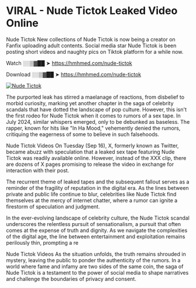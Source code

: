 # VIRAL - Nude Tictok Leaked Video Online

Nude Tictok New collections of Nude Tictok is now being a creator on Fanfix uploading adult contents. Social media star Nude Tictok is been posting short videos and naughty pics on Tiktok platform for a while now.

Watch ░░▒▓██ ➤ https://hmhmed.com/nude-tictok

Download ░░▒▓██ ➤ https://hmhmed.com/nude-tictok

[![Nude Tictok](https://i.imgur.com/dJHk4Zq.gif)](https://hmhmed.com/nude-tictok)

The purported leak has stirred a maelanage of reactions, from disbelief to morbid curiosity, marking yet another chapter in the saga of celebrity scandals that have dotted the landscape of pop culture. However, this isn't the first rodeo for Nude Tictok when it comes to rumors of a sex tape. In July 2024, similar whispers emerged, only to be debunked as baseless. The rapper, known for hits like "In Ha Mood," vehemently denied the rumors, critiquing the eagerness of some to believe in such falsehoods.

Nude Tictok Videos
On Tuesday (Sep 16), X, formerly known as Twitter, became abuzz with speculation that a leaked sex tape featuring Nude Tictok was readily available online. However, instead of the XXX clip, there are dozens of X pages promising to release the video in exchange for interaction with their post.

The recurrent theme of leaked tapes and the subsequent fallout serves as a reminder of the fragility of reputation in the digital era. As the lines between private and public life continue to blur, celebrities like Nude Tictok find themselves at the mercy of internet chatter, where a rumor can ignite a firestorm of speculation and judgment.

In the ever-evolving landscape of celebrity culture, the Nude Tictok scandal underscores the relentless pursuit of sensationalism, a pursuit that often comes at the expense of truth and dignity. As we navigate the complexities of the digital age, the line between entertainment and exploitation remains perilously thin, prompting a re

Nude Tictok Videos
As the situation unfolds, the truth remains shrouded in mystery, leaving the public to ponder the authenticity of the rumors. In a world where fame and infamy are two sides of the same coin, the saga of Nude Tictok is a testament to the power of social media to shape narratives and challenge the boundaries of privacy and consent.